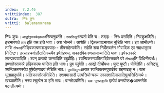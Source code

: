 ```yaml
---
index:  7.2.46
vrittiindex:  387
sutra:  निरः कुषः
vritti:  balamanorama 
---
```


निरः कुषः। `आर्द्धातुकस्येड्वलादे`रित्यनुवर्तते। `स्वरतिसूती`त्यतो वेति च। तदाह-- निरः परादिति। निरकुक्षदिति। इडभावपक्षे `शल` इति क्स इति भावः। अश भोजने। आशेति। द्विहल्त्वाऽभावान्न नुडिति भावः। इष आभीक्ष्ण्ये। तासि `तीषसहे`तीड्विकल्पमाशङ्क्याह-- तीषसहेत्यत्रेति। सहेति शपा निर्देशबलेन भौवादिक एव सहधातुरत्र निर्दिष्टः। तत्साहचर्यात्तौदादिकस्यैव इषेर्ग्रहणम्, अकारविकरणसामान्यादिति भावः। इषेस्तकारे श्यन्प्रत्ययादिति। श्यन् प्रत्ययो यस्मादिति बहुव्रीहिः। श्यन्विकरणपठितादिषेस्तकारे परे `तीषसहे`ति विधिर्नेत्यर्थः। इष्णातेस्तकारे इड्विकल्पः फलित इति भावः। प्रूष प्लुषेति। आद्यो दीर्घोपधः। पुष्ट पुष्टौ। पोषितेति। अनिट्सु श्यन्विकरणस्यैव पुषेर्ग्रहणादयं सेडिति भावः। `पुषादिद्युतादी`त्यत्र श्यन्विकरमपुषादेरेव ग्रहणादङ् न। खच भूताप्रादुर्भावे। अतिक्रान्तोत्पत्तिरिति। दशममासादौ उत्पत्तियोग्यस्य एकादशादिमासादिषूत्पत्तिरित्यर्थः। खच्ञातीति। नस्य श्चुत्वेन ञ इति भावः। वान्तोऽयमिति। `खव भूतप्रादुर्भावे` इत्येवं दन्त्योष्ठ�आन्तमेके पठन्तीत्यर्थः।

